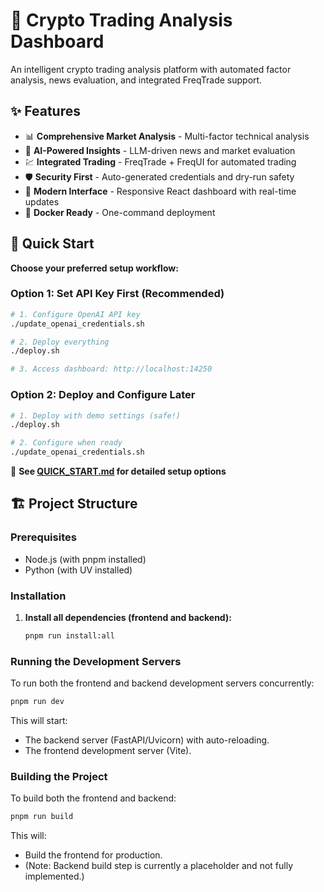 # 🚀 Crypto Trading Analysis Dashboard

An intelligent crypto trading analysis platform with automated factor analysis, news evaluation, and integrated FreqTrade support.

## ✨ Features

- 📊 **Comprehensive Market Analysis** - Multi-factor technical analysis
- 🤖 **AI-Powered Insights** - LLM-driven news and market evaluation  
- 💹 **Integrated Trading** - FreqTrade + FreqUI for automated trading
- 🛡️ **Security First** - Auto-generated credentials and dry-run safety
- 📱 **Modern Interface** - Responsive React dashboard with real-time updates
- 🐳 **Docker Ready** - One-command deployment

## 🎯 Quick Start

**Choose your preferred setup workflow:**

### Option 1: Set API Key First (Recommended)
```bash
# 1. Configure OpenAI API key
./update_openai_credentials.sh

# 2. Deploy everything
./deploy.sh

# 3. Access dashboard: http://localhost:14250
```

### Option 2: Deploy and Configure Later
```bash
# 1. Deploy with demo settings (safe!)
./deploy.sh

# 2. Configure when ready
./update_openai_credentials.sh
```

📖 **See [QUICK_START.md](QUICK_START.md) for detailed setup options**

## 🏗️ Project Structure

### Prerequisites

- Node.js (with pnpm installed)
- Python (with UV installed)

### Installation

1. **Install all dependencies (frontend and backend):**

   ```bash
   pnpm run install:all
   ```

### Running the Development Servers

To run both the frontend and backend development servers concurrently:

```bash
pnpm run dev
```

This will start:
- The backend server (FastAPI/Uvicorn) with auto-reloading.
- The frontend development server (Vite).

### Building the Project

To build both the frontend and backend:

```bash
pnpm run build
```

This will:
- Build the frontend for production.
- (Note: Backend build step is currently a placeholder and not fully implemented.)
